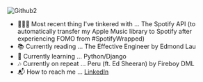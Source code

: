 ![Github2](https://user-images.githubusercontent.com/49917880/152091460-ac368e36-d16c-4783-aba1-1addfb99a522.png)

- 👩🏾‍💻 Most recent thing I've tinkered with ... The Spotify API (to automatically transfer my Apple Music library to Spotify after experiencing FOMO from #SpotifyWrapped)
- 📚 Currently reading ... The Effective Engineer by Edmond Lau
- 🐛 Currently learning ... Python/Django
- 🎶 Currently on repeat ... Peru (ft. Ed Sheeran) by Fireboy DML
- 📬 How to reach me ... [LinkedIn](https://www.linkedin.com/in/tiannahomer/)

<!--
**tiannahomer/tiannahomer** is a ✨ _special_ ✨ repository because its `README.md` (this file) appears on your GitHub profile.

Here are some ideas to get you started:

- 🔭 I’m currently working on ...
- 🌱 I’m currently learning ...
- 👯 I’m looking to collaborate on ...
- 🤔 I’m looking for help with ...
- 💬 Ask me about ...
- 📫 How to reach me: ...
- 😄 Pronouns: ...
- ⚡ Fun fact: ...
-->

